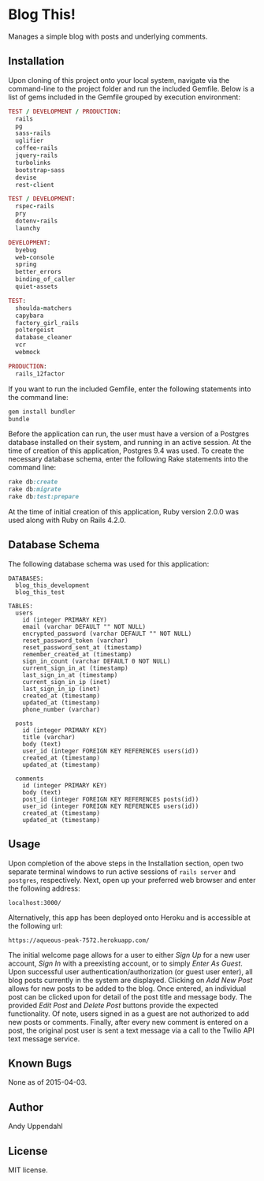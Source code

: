 Blog This!
======================

Manages a simple blog with posts and underlying comments.

Installation
------------

Upon cloning of this project onto your local system, navigate via the
command-line to the project folder and run the included Gemfile. Below
is a list of gems included in the Gemfile grouped by execution environment:

```ruby
TEST / DEVELOPMENT / PRODUCTION:
  rails
  pg
  sass-rails
  uglifier
  coffee-rails
  jquery-rails
  turbolinks
  bootstrap-sass
  devise
  rest-client

TEST / DEVELOPMENT:
  rspec-rails
  pry
  dotenv-rails
  launchy

DEVELOPMENT:
  byebug
  web-console
  spring
  better_errors
  binding_of_caller
  quiet-assets

TEST:
  shoulda-matchers
  capybara
  factory_girl_rails
  poltergeist
  database_cleaner
  vcr
  webmock

PRODUCTION:
  rails_12factor
```

If you want to run the included Gemfile, enter the following statements into
the command line:
```ruby
gem install bundler
bundle
```

Before the application can run, the user must have a version of
a Postgres database installed on their system, and running in an active
session. At the time of creation of this application, Postgres 9.4 was
used. To create the necessary database schema, enter the following Rake
statements into the command line:
```rake
rake db:create
rake db:migrate
rake db:test:prepare
```

At the time of initial creation of this application, Ruby
version 2.0.0 was used along with Ruby on Rails 4.2.0.

Database Schema
-----

The following database schema was used for this application:

```
DATABASES:
  blog_this_development
  blog_this_test

TABLES:
  users
    id (integer PRIMARY KEY)
    email (varchar DEFAULT "" NOT NULL)
    encrypted_password (varchar DEFAULT "" NOT NULL)
    reset_password_token (varchar)
    reset_password_sent_at (timestamp)
    remember_created_at (timestamp)
    sign_in_count (varchar DEFAULT 0 NOT NULL)
    current_sign_in_at (timestamp)
    last_sign_in_at (timestamp)
    current_sign_in_ip (inet)
    last_sign_in_ip (inet)
    created_at (timestamp)
    updated_at (timestamp)
    phone_number (varchar)

  posts
    id (integer PRIMARY KEY)
    title (varchar)
    body (text)
    user_id (integer FOREIGN KEY REFERENCES users(id))
    created_at (timestamp)
    updated_at (timestamp)

  comments
    id (integer PRIMARY KEY)
    body (text)
    post_id (integer FOREIGN KEY REFERENCES posts(id))
    user_id (integer FOREIGN KEY REFERENCES users(id))
    created_at (timestamp)
    updated_at (timestamp)
```

Usage
-----

Upon completion of the above steps in the Installation section, open
two separate terminal windows to run active sessions of ```rails server```
and ```postgres```, respectively. Next, open up your preferred web browser
and enter the following address:

```url
localhost:3000/
```

Alternatively, this app has been deployed onto Heroku and is
accessible at the following url:

```url
https://aqueous-peak-7572.herokuapp.com/
```

The initial welcome page allows for a user to either *Sign Up*
for a new user account, *Sign In* with a preexisting account,
or to simply *Enter As Guest*. Upon successful user
authentication/authorization (or guest user enter), all blog
posts currently in the system are displayed. Clicking on *Add
New Post* allows for new posts to be added to the blog.
Once entered, an individual post can be clicked upon for detail
of the post title and message body. The provided *Edit Post* and
*Delete Post* buttons provide the expected functionality.
Of note, users signed in as a guest are not authorized to add
new posts or comments. Finally, after every new comment is
entered on a post, the original post user is sent a text
message via a call to the Twilio API text message service.

Known Bugs
----------

None as of 2015-04-03.

Author
------

Andy Uppendahl

License
-------

MIT license.
